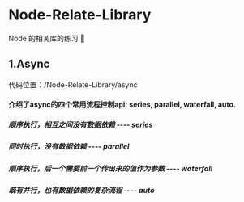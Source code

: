 # Node-Relate-Library
Node 的相关库的练习 🌲


## 1.Async
代码位置：/Node-Relate-Library/async
#### 介绍了async的四个常用流程控制api: series, parallel, waterfall, auto.
##### 顺序执行，相互之间没有数据依赖 ---- series
##### 同时执行，没有数据依赖 ---- parallel
##### 顺序执行，后一个需要前一个传出来的值作为参数 ---- waterfall
##### 既有并行，也有数据依赖的复杂流程 ---- auto
